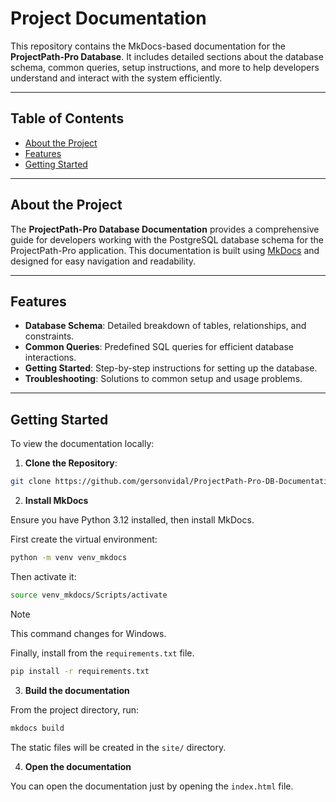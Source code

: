 # Project Documentation

This repository contains the MkDocs-based documentation for the **ProjectPath-Pro Database**. It includes detailed sections about the database schema, common queries, setup instructions, and more to help developers understand and interact with the system efficiently.

---

## Table of Contents

- [About the Project](#about-the-project)
- [Features](#features)
- [Getting Started](#getting-started)

---

## About the Project

The **ProjectPath-Pro Database Documentation** provides a comprehensive guide for developers working with the PostgreSQL database schema for the ProjectPath-Pro application. This documentation is built using [MkDocs](https://www.mkdocs.org/) and designed for easy navigation and readability.

---

## Features

- **Database Schema**: Detailed breakdown of tables, relationships, and constraints.
- **Common Queries**: Predefined SQL queries for efficient database interactions.
- **Getting Started**: Step-by-step instructions for setting up the database.
- **Troubleshooting**: Solutions to common setup and usage problems.

---

## Getting Started

To view the documentation locally:

1. **Clone the Repository**:

```bash
git clone https://github.com/gersonvidal/ProjectPath-Pro-DB-Documentation
```

2. **Install MkDocs** 

Ensure you have Python 3.12 installed, then install MkDocs.

First create the virtual environment:

```bash
python -m venv venv_mkdocs
```

Then activate it:

```bash
source venv_mkdocs/Scripts/activate
```

> [!NOTE]  
> This command changes for Windows.

Finally, install from the `requirements.txt` file.

```bash
pip install -r requirements.txt
```

3. **Build the documentation**

From the project directory, run: 

```bash
mkdocs build
```

The static files will be created in the `site/` directory.

4. **Open the documentation** 

You can open the documentation just by opening the `index.html` file.